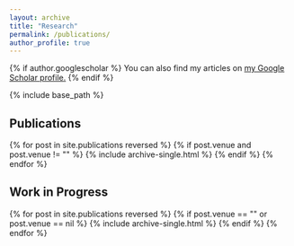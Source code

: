 ```yaml
---
layout: archive
title: "Research"
permalink: /publications/
author_profile: true
---
```


{% if author.googlescholar %}
  You can also find my articles on <u><a href="{{author.googlescholar}}">my Google Scholar profile</a>.</u>
{% endif %}

{% include base_path %}

## Publications

{% for post in site.publications reversed %}
  {% if post.venue and post.venue != "" %}
    {% include archive-single.html %}
  {% endif %}
{% endfor %}

## Work in Progress

{% for post in site.publications reversed %}
  {% if post.venue == "" or post.venue == nil %}
    {% include archive-single.html %}
  {% endif %}
{% endfor %}
